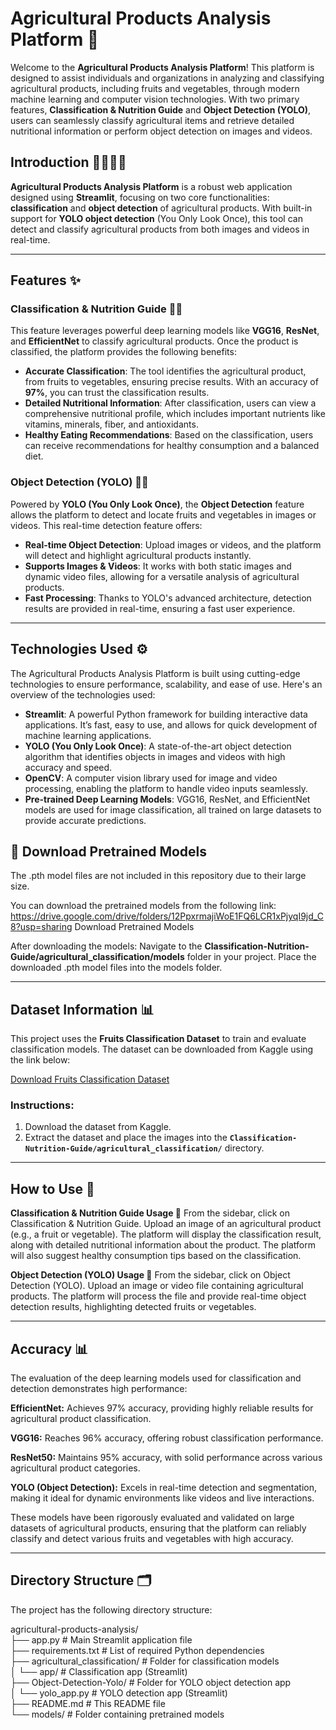 # Agricultural Products Analysis Platform 🌱

Welcome to the **Agricultural Products Analysis Platform**! This platform is designed to assist individuals and organizations in analyzing and classifying agricultural products, including fruits and vegetables, through modern machine learning and computer vision technologies. With two primary features, **Classification & Nutrition Guide** and **Object Detection (YOLO)**, users can seamlessly classify agricultural items and retrieve detailed nutritional information or perform object detection on images and videos.

## Introduction 👨‍🌾👩‍🌾

**Agricultural Products Analysis Platform** is a robust web application designed using **Streamlit**, focusing on two core functionalities: **classification** and **object detection** of agricultural products. 
With built-in support for **YOLO object detection** (You Only Look Once), this tool can detect and classify agricultural products from both images and videos in real-time.

---

## Features ✨

### Classification & Nutrition Guide 🥦🍓
This feature leverages powerful deep learning models like **VGG16**, **ResNet**, and **EfficientNet** to classify agricultural products. Once the product is classified, the platform provides the following benefits:
- **Accurate Classification**: The tool identifies the agricultural product, from fruits to vegetables, ensuring precise results. With an accuracy of **97%**, you can trust the classification results.
- **Detailed Nutritional Information**: After classification, users can view a comprehensive nutritional profile, which includes important nutrients like vitamins, minerals, fiber, and antioxidants.
- **Healthy Eating Recommendations**: Based on the classification, users can receive recommendations for healthy consumption and a balanced diet.

### Object Detection (YOLO) 🍏🍊
Powered by **YOLO (You Only Look Once)**, the **Object Detection** feature allows the platform to detect and locate fruits and vegetables in images or videos. This real-time detection feature offers:
- **Real-time Object Detection**: Upload images or videos, and the platform will detect and highlight agricultural products instantly.
- **Supports Images & Videos**: It works with both static images and dynamic video files, allowing for a versatile analysis of agricultural products.
- **Fast Processing**: Thanks to YOLO's advanced architecture, detection results are provided in real-time, ensuring a fast user experience.

---

## Technologies Used ⚙️

The Agricultural Products Analysis Platform is built using cutting-edge technologies to ensure performance, scalability, and ease of use. Here's an overview of the technologies used:

- **Streamlit**: A powerful Python framework for building interactive data applications. It’s fast, easy to use, and allows for quick development of machine learning applications.
- **YOLO (You Only Look Once)**: A state-of-the-art object detection algorithm that identifies objects in images and videos with high accuracy and speed.
- **OpenCV**: A computer vision library used for image and video processing, enabling the platform to handle video inputs seamlessly.
- **Pre-trained Deep Learning Models**: VGG16, ResNet, and EfficientNet models are used for image classification, all trained on large datasets to provide accurate predictions.

## 📌 Download Pretrained Models
The .pth model files are not included in this repository due to their large size.

You can download the pretrained models from the following link:
https://drive.google.com/drive/folders/12PpxrmajiWoE1FQ6LCR1xPjyqI9jd_C8?usp=sharing
Download Pretrained Models

After downloading the models:
Navigate to the **Classification-Nutrition-Guide/agricultural_classification/models** folder in your project.
Place the downloaded .pth model files into the models folder.

---
## Dataset Information 📊

This project uses the **Fruits Classification Dataset** to train and evaluate classification models. The dataset can be downloaded from Kaggle using the link below:

[Download Fruits Classification Dataset](https://www.kaggle.com/datasets/utkarshsaxenadn/fruits-classification)

### Instructions:
1. Download the dataset from Kaggle.
2. Extract the dataset and place the images into the **`Classification-Nutrition-Guide/agricultural_classification/`** directory.

---
## How to Use 🎯
**Classification & Nutrition Guide Usage 📸**
From the sidebar, click on Classification & Nutrition Guide.
Upload an image of an agricultural product (e.g., a fruit or vegetable).
The platform will display the classification result, along with detailed nutritional information about the product.
The platform will also suggest healthy consumption tips based on the classification.

**Object Detection (YOLO) Usage 🎥**
From the sidebar, click on Object Detection (YOLO).
Upload an image or video file containing agricultural products.
The platform will process the file and provide real-time object detection results, highlighting detected fruits or vegetables.

---
## Accuracy 📊
The evaluation of the deep learning models used for classification and detection demonstrates high performance:

**EfficientNet:** Achieves 97% accuracy, providing highly reliable results for agricultural product classification.

**VGG16:** Reaches 96% accuracy, offering robust classification performance.

**ResNet50:** Maintains 95% accuracy, with solid performance across various agricultural product categories.

**YOLO (Object Detection):** Excels in real-time detection and segmentation, making it ideal for dynamic environments like videos and live interactions.

These models have been rigorously evaluated and validated on large datasets of agricultural products, ensuring that the platform can reliably classify and detect various fruits and vegetables with high accuracy.

---
## Directory Structure 🗂️

The project has the following directory structure:

agricultural-products-analysis/  
├── app.py                         # Main Streamlit application file  
├── requirements.txt               # List of required Python dependencies  
├── agricultural_classification/   # Folder for classification models  
│   └── app/                       # Classification app (Streamlit)  
├── Object-Detection-Yolo/         # Folder for YOLO object detection app  
│   └── yolo_app.py                # YOLO detection app (Streamlit)  
├── README.md                      # This README file  
└── models/                        # Folder containing pretrained models


